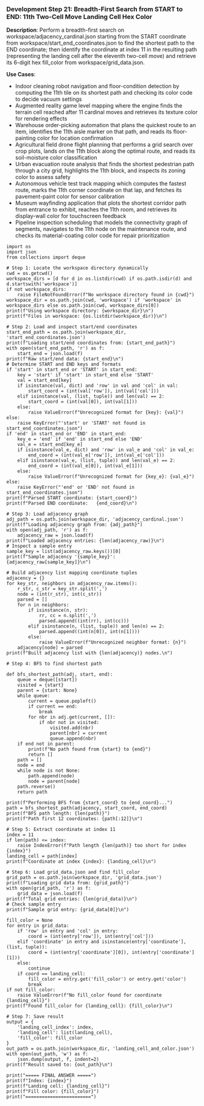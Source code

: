 ### Development Step 21: Breadth-First Search from START to END: 11th Two-Cell Move Landing Cell Hex Color

**Description**: Perform a breadth-first search on workspace/adjacency_cardinal.json starting from the START coordinate from workspace/start_end_coordinates.json to find the shortest path to the END coordinate; then identify the coordinate at index 11 in the resulting path (representing the landing cell after the eleventh two-cell move) and retrieve its 6-digit hex fill_color from workspace/grid_data.json.

**Use Cases**:
- Indoor cleaning robot navigation and floor-condition detection by computing the 11th tile on its shortest path and checking its color code to decide vacuum settings
- Augmented reality game level mapping where the engine finds the terrain cell reached after 11 cardinal moves and retrieves its texture color for rendering effects
- Warehouse order-picking automation that plans the quickest route to an item, identifies the 11th aisle marker on that path, and reads its floor-painting color for location confirmation
- Agricultural field drone flight planning that performs a grid search over crop plots, lands on the 11th block along the optimal route, and reads its soil-moisture color classification
- Urban evacuation route analysis that finds the shortest pedestrian path through a city grid, highlights the 11th block, and inspects its zoning color to assess safety
- Autonomous vehicle test track mapping which computes the fastest route, marks the 11th corner coordinate on that lap, and fetches its pavement-paint color for sensor calibration
- Museum wayfinding application that plots the shortest corridor path from entrance to exhibit, reaches the 11th room, and retrieves its display-wall color for touchscreen feedback
- Pipeline inspection scheduling that models the connectivity graph of segments, navigates to the 11th node on the maintenance route, and checks its material-coating color code for repair prioritization

```
import os
import json
from collections import deque

# Step 1: Locate the workspace directory dynamically
cwd = os.getcwd()
workspace_dirs = [d for d in os.listdir(cwd) if os.path.isdir(d) and d.startswith('workspace')]
if not workspace_dirs:
    raise FileNotFoundError(f"No workspace directory found in {cwd}")
workspace_dir = os.path.join(cwd, 'workspace') if 'workspace' in workspace_dirs else os.path.join(cwd, workspace_dirs[0])
print(f"Using workspace directory: {workspace_dir}\n")
print(f"Files in workspace: {os.listdir(workspace_dir)}\n")

# Step 2: Load and inspect start/end coordinates
start_end_path = os.path.join(workspace_dir, 'start_end_coordinates.json')
print(f"Loading start/end coordinates from: {start_end_path}")
with open(start_end_path, 'r') as f:
    start_end = json.load(f)
print(f"Raw start/end data: {start_end}\n")
# Determine START and END keys and formats
if 'start' in start_end or 'START' in start_end:
    key = 'start' if 'start' in start_end else 'START'
    val = start_end[key]
    if isinstance(val, dict) and 'row' in val and 'col' in val:
        start_coord = (int(val['row']), int(val['col']))
    elif isinstance(val, (list, tuple)) and len(val) == 2:
        start_coord = (int(val[0]), int(val[1]))
    else:
        raise ValueError(f"Unrecognized format for {key}: {val}")
else:
    raise KeyError("'start' or 'START' not found in start_end_coordinates.json")
if 'end' in start_end or 'END' in start_end:
    key_e = 'end' if 'end' in start_end else 'END'
    val_e = start_end[key_e]
    if isinstance(val_e, dict) and 'row' in val_e and 'col' in val_e:
        end_coord = (int(val_e['row']), int(val_e['col']))
    elif isinstance(val_e, (list, tuple)) and len(val_e) == 2:
        end_coord = (int(val_e[0]), int(val_e[1]))
    else:
        raise ValueError(f"Unrecognized format for {key_e}: {val_e}")
else:
    raise KeyError("'end' or 'END' not found in start_end_coordinates.json")
print(f"Parsed START coordinate: {start_coord}")
print(f"Parsed END coordinate:   {end_coord}\n")

# Step 3: Load adjacency graph
adj_path = os.path.join(workspace_dir, 'adjacency_cardinal.json')
print(f"Loading adjacency graph from: {adj_path}")
with open(adj_path, 'r') as f:
    adjacency_raw = json.load(f)
print(f"Loaded adjacency entries: {len(adjacency_raw)}\n")
# Inspect a sample entry
sample_key = list(adjacency_raw.keys())[0]
print(f"Sample adjacency '{sample_key}': {adjacency_raw[sample_key]}\n")

# Build adjacency list mapping coordinate tuples
adjacency = {}
for key_str, neighbors in adjacency_raw.items():
    r_str, c_str = key_str.split(',')
    node = (int(r_str), int(c_str))
    parsed = []
    for n in neighbors:
        if isinstance(n, str):
            rr, cc = n.split(',')
            parsed.append((int(rr), int(cc)))
        elif isinstance(n, (list, tuple)) and len(n) == 2:
            parsed.append((int(n[0]), int(n[1])))
        else:
            raise ValueError(f"Unrecognized neighbor format: {n}")
    adjacency[node] = parsed
print(f"Built adjacency list with {len(adjacency)} nodes.\n")

# Step 4: BFS to find shortest path

def bfs_shortest_path(adj, start, end):
    queue = deque([start])
    visited = {start}
    parent = {start: None}
    while queue:
        current = queue.popleft()
        if current == end:
            break
        for nbr in adj.get(current, []):
            if nbr not in visited:
                visited.add(nbr)
                parent[nbr] = current
                queue.append(nbr)
    if end not in parent:
        print(f"No path found from {start} to {end}")
        return []
    path = []
    node = end
    while node is not None:
        path.append(node)
        node = parent[node]
    path.reverse()
    return path

print(f"Performing BFS from {start_coord} to {end_coord}...")
path = bfs_shortest_path(adjacency, start_coord, end_coord)
print(f"BFS path length: {len(path)}")
print(f"Path first 12 coordinates: {path[:12]}\n")

# Step 5: Extract coordinate at index 11
index = 11
if len(path) <= index:
    raise IndexError(f"Path length {len(path)} too short for index {index}")
landing_cell = path[index]
print(f"Coordinate at index {index}: {landing_cell}\n")

# Step 6: Load grid_data.json and find fill_color
grid_path = os.path.join(workspace_dir, 'grid_data.json')
print(f"Loading grid data from: {grid_path}")
with open(grid_path, 'r') as f:
    grid_data = json.load(f)
print(f"Total grid entries: {len(grid_data)}\n")
# Check sample entry
print(f"Sample grid entry: {grid_data[0]}\n")

fill_color = None
for entry in grid_data:
    if 'row' in entry and 'col' in entry:
        coord = (int(entry['row']), int(entry['col']))
    elif 'coordinate' in entry and isinstance(entry['coordinate'], (list, tuple)):
        coord = (int(entry['coordinate'][0]), int(entry['coordinate'][1]))
    else:
        continue
    if coord == landing_cell:
        fill_color = entry.get('fill_color') or entry.get('color')
        break
if not fill_color:
    raise ValueError(f"No fill_color found for coordinate {landing_cell}")
print(f"Found fill_color for {landing_cell}: {fill_color}\n")

# Step 7: Save result
output = {
    'landing_cell_index': index,
    'landing_cell': list(landing_cell),
    'fill_color': fill_color
}
out_path = os.path.join(workspace_dir, 'landing_cell_and_color.json')
with open(out_path, 'w') as f:
    json.dump(output, f, indent=2)
print(f"Result saved to: {out_path}\n")

print("===== FINAL ANSWER =====")
print(f"Index: {index}")
print(f"Landing cell: {landing_cell}")
print(f"Fill color: {fill_color}")
print("========================")
```